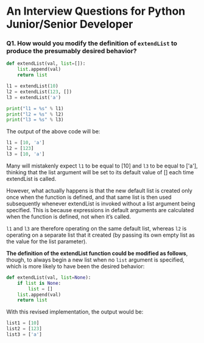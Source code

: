 # An Interview Questions for Python Junior/Senior Developer

### Q1. How would you modify the definition of `extendList` to produce the presumably desired behavior?

```python
def extendList(val, list=[]):
	list.append(val)
	return list

l1 = extendList(10)
l2 = extendList(123, [])
l3 = extendList('a')

print("l1 = %s" % l1)
print("l2 = %s" % l2)
print("l3 = %s" % l3)
```

The output of the above code will be:

```python
l1 = [10, 'a']
l2 = [123]
l3 = [10, 'a']
```

Many will mistakenly expect `l1` to be equal to [10] and `l3` to be equal to ['a'], thinking that the list argument will be set to its default value of [] each time extendList is called.

However, what actually happens is that the new default list is created only once when the function is defined, and that same list is then used subsequently whenever extendList is invoked without a list argument being specified. This is because expressions in default arguments are calculated when the function is defined, not when it’s called.

`l1` and `l3` are therefore operating on the same default list, whereas `l2` is operating on a separate list that it created (by passing its own empty list as the value for the list parameter).

**The definition of the extendList function could be modified as follows**, though, to always begin a new list when no `list`  argument is specified, which is more likely to have been the desired behavior:

```python
def extendList(val, list=None):
	if list is None:
		list = []
	list.append(val)
	return list
```
With this revised implementation, the output would be:
```python
list1 = [10]
list2 = [123]
list3 = ['a']
```